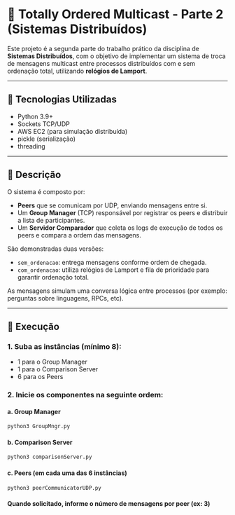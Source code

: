 # 📡 Totally Ordered Multicast - Parte 2 (Sistemas Distribuídos)

Este projeto é a segunda parte do trabalho prático da disciplina de **Sistemas Distribuídos**, com o objetivo de implementar um sistema de troca de mensagens multicast entre processos distribuídos com e sem ordenação total, utilizando **relógios de Lamport**.

---

## 🔧 Tecnologias Utilizadas

- Python 3.9+
- Sockets TCP/UDP
- AWS EC2 (para simulação distribuída)
- pickle (serialização)
- threading

---

## 🧠 Descrição

O sistema é composto por:

- **Peers** que se comunicam por UDP, enviando mensagens entre si.
- Um **Group Manager** (TCP) responsável por registrar os peers e distribuir a lista de participantes.
- Um **Servidor Comparador** que coleta os logs de execução de todos os peers e compara a ordem das mensagens.

São demonstradas duas versões:

- `sem_ordenacao`: entrega mensagens conforme ordem de chegada.
- `com_ordenacao`: utiliza relógios de Lamport e fila de prioridade para garantir ordenação total.

As mensagens simulam uma conversa lógica entre processos (por exemplo: perguntas sobre linguagens, RPCs, etc).

---

## 🚀 Execução

### 1. Suba as instâncias (mínimo 8):
- 1 para o Group Manager
- 1 para o Comparison Server
- 6 para os Peers

### 2. Inicie os componentes na seguinte ordem:

#### a. Group Manager
```bash
python3 GroupMngr.py
```
#### b. Comparison Server
```bash
python3 comparisonServer.py
```
#### c. Peers (em cada uma das 6 instâncias)
```bash
python3 peerCommunicatorUDP.py
```

#### Quando solicitado, informe o número de mensagens por peer (ex: 3)
